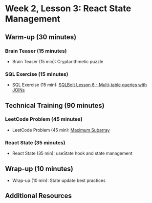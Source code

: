 # Week 2, Lesson 3: React State Management

## Warm-up (30 minutes)

### Brain Teaser (15 minutes)

- Brain Teaser (15 min): Cryptarithmetic puzzle

### SQL Exercise (15 minutes)

- SQL Exercise (15 min): [SQLBolt Lesson 6 - Multi-table queries with JOINs](https://sqlbolt.com/lesson/select_queries_with_joins)

## Technical Training (90 minutes)

### LeetCode Problem (45 minutes)

- LeetCode Problem (45 min): [Maximum Subarray](https://leetcode.com/problems/maximum-subarray/)

### React State (35 minutes)

- React State (35 min): useState hook and state management

## Wrap-up (10 minutes)

- Wrap-up (10 min): State update best practices

## Additional Resources 